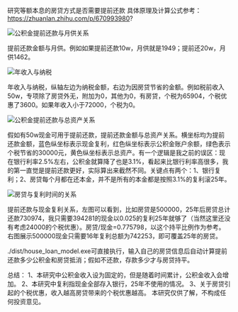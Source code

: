 研究等额本息的房贷方式是否需要提前还款
具体原理及计算公式参考：https://zhuanlan.zhihu.com/p/670993980?

![公积金提前还款与月供关系](https://github.com/Ontheroad123/house_loan_model/assets/31181026/3aafba75-388c-4f2f-b6c2-2ff9ad052865)

提前还款金额与月供。例如如果提前还款10w，月供就是1949；提前还20w，月供1462。

![年收入与纳税](https://github.com/Ontheroad123/house_loan_model/assets/31181026/aca69ded-a6b0-40dd-8119-bd9479a6fdf7)

年收入与纳税，纵轴左边为纳税金额，右边为因房贷节省的金额。例如税前收入50w，专项除了房贷外无，附加为0，其他为0，有房贷，个税为65904，个税优惠了3600。如果年收入小于72000，个税为0。

![公积金提前还款与总资产关系](https://github.com/Ontheroad123/house_loan_model/assets/31181026/208c3561-c5df-4980-9968-aa9cfdc25658)

假如有50w现金可用于提前还款，提前还款金额与总资产关系。横坐标均为提前还款金额，蓝色纵坐标表示现金复利，红色纵坐标表示公积金账户余额，绿色表示个税节省的30000元，黄色纵坐标表示总资产。有一个逻辑是我之前的误区：现在银行利率2.5%左右，公积金就算降了也是3.1%，看起来比银行利率高很多，我的第一直觉是提前还款更好，实际算出来截然不同。关键点有两个：1、银行复利；2、房贷每个月都在还本金，并不是所有的本金都是按照3.1%的复利滚25年。

![房贷与复利时间的关系](https://github.com/Ontheroad123/house_loan_model/assets/31181026/60e86358-1c7d-4472-b4db-1e7743337899)

提前还款与现金复利关系，左图可以看到，比如房贷是500000，25年后房贷总计还款730974，我只需要394281的现金以0.025的复利25年就够了（当然这里还没有考虑24000的个税优惠）。房贷/现金=0.775798，以这个持平比例作为参考。右图展示500000现金只需要16年复利总额为742253，即可覆盖25年的房贷。

./dist/house_loan_model.exe可直接执行，输入自己的房贷信息后自动计算提前还款多少公积金和房贷抵消；假如不还款，存款多少才与房贷持平。

总结：
1、本研究中公积金收入设为固定的，但是随着时间累计，公积金收入会增加。
2、本研究中复利指现金全部存入银行，25年不使用的情况。
3、关于房贷引起的个税优惠，收入越高房贷带来的个税优惠越高。
本研究仅供了解，不构成任何投资意见。
